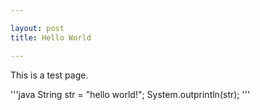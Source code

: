 ```yaml
---

layout: post
title: Hello World

---
```


This is a test page.

'''java
String str = "hello world!";
System.outprintln(str);
'''
